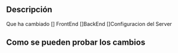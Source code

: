 ## Descripción
Que ha cambiado
[] FrontEnd
[]BackEnd
[]Configuracion del Server

## Como se pueden probar los cambios
